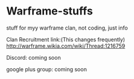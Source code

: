# Warframe-stuffs

stuff for myy warframe clan, not coding, just info

Clan Recruitment link:(This changes frequently) http://warframe.wikia.com/wiki/Thread:1216759


Discord: coming soon



google plus group: coming soon


